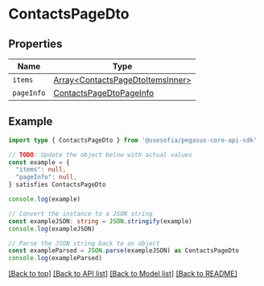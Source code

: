 
# ContactsPageDto


## Properties

Name | Type
------------ | -------------
`items` | [Array&lt;ContactsPageDtoItemsInner&gt;](ContactsPageDtoItemsInner.md)
`pageInfo` | [ContactsPageDtoPageInfo](ContactsPageDtoPageInfo.md)

## Example

```typescript
import type { ContactsPageDto } from '@usesofia/pegasus-core-api-sdk'

// TODO: Update the object below with actual values
const example = {
  "items": null,
  "pageInfo": null,
} satisfies ContactsPageDto

console.log(example)

// Convert the instance to a JSON string
const exampleJSON: string = JSON.stringify(example)
console.log(exampleJSON)

// Parse the JSON string back to an object
const exampleParsed = JSON.parse(exampleJSON) as ContactsPageDto
console.log(exampleParsed)
```

[[Back to top]](#) [[Back to API list]](../README.md#api-endpoints) [[Back to Model list]](../README.md#models) [[Back to README]](../README.md)


